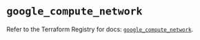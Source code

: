 # `google_compute_network`

Refer to the Terraform Registry for docs: [`google_compute_network`](https://registry.terraform.io/providers/hashicorp/google/5.39.0/docs/resources/compute_network).
